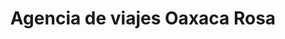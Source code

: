---
title: "Agencia de viajes Oaxaca Rosa"
url: /oaxaca-de-juarez/agencia-de-viajes-oaxaca-rosa-avenida-constituyentes/
shop: agencia de viajes
---